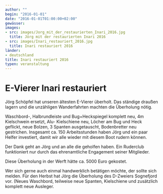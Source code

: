 ```yaml
---
author: ""
begin: "2016-01-01"
date: "2016-01-01T01:00:00+02:00"
gewässer:
images:
- src: images/Jorg_mit_der_restaurierten_Inari_2016.jpg
  title: Jörg mit der restaurierten Inari 2016
- src: images/Inari_restauriert_2016.jpg
  title: Inari restauriert 2016
länder: 
- deutschland
title: Inari restauriert 2016
typen: veranstaltung
---
```



# E-Vierer Inari restauriert


Jörg Schöpfel hat unseren ältesten E-Vierer überholt. Das ständige draußen lagern und die unzähligen Wanderfahrten machten die Überholung nötig.

Waschbord-, Halbrundleiste und Bug+Heckspiegel komplett neu, 4m Kielschwein ersetzt, Alu- Kielschiene neu, Löcher am Bug und Heck geflickt, neue Bolzen, 3 Spanten ausgetauscht, Bodenbretter neu gestrichen. Insgesamt ca. 150 Arbeitsstunden haben Jörg und ein paar Helfer investiert, damit wir alle wieder mit diesem Boot rudern können.

Der Dank geht an Jörg und an alle die geholfen haben. Ein Ruderclub funktioniert nur durch das ehrenamtliche Engagement seiner Mitglieder.

Diese Überholung in der Werft hätte ca. 5000 Euro gekostet.

Wer sich gerne auch einmal handwerklich betätigen möchte, der sollte sich melden. Für den Herbst hat Jörg die Überholung des D-Zweiers Sognefjord vor. (Neues Waschbord, teilweise neue Spanten, Kielschiene und zusätzlich komplett neue Ausleger.
